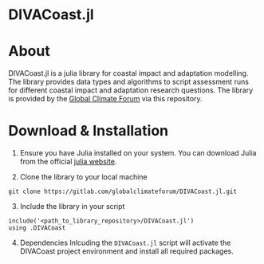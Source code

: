 # DIVACoast.jl

# About

DIVACoast.jl is a julia library for coastal impact and adaptation modelling. The library provides data types and algorithms to script assessment runs for different coastal impact and adaptation research questions.
The library is  provided by the [Global Climate Forum](https://globalclimateforum.org/) via this repository.

# Download & Installation

1. Ensure you have Julia installed on your system. You can download Julia from the official [julia website](https://julialang.org). 

2. Clone the library to your local machine

```
git clone https://gitlab.com/globalclimateforum/DIVACoast.jl.git
```

3. Include the library in your script
```
include('<path_to_library_repository>/DIVACoast.jl')
using .DIVACoast
```
4. Dependencies
Inlcuding the `DIVACoast.jl` script will activate the DIVACoast project environment and install all required packages.